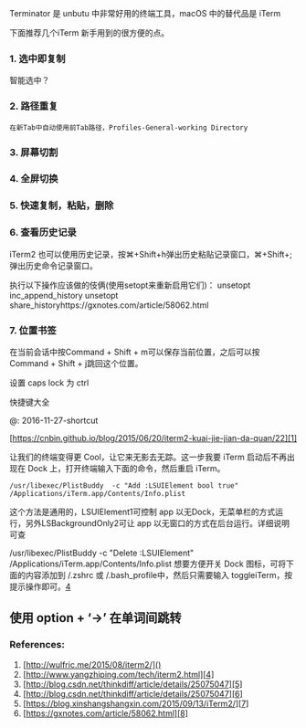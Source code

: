 
Terminator 是 unbutu 中非常好用的终端工具，macOS 中的替代品是 iTerm

下面推荐几个iTerm 新手用到的很方便的点。

### 1. 选中即复制
智能选中？
### 2. 路径重复
	在新Tab中自动使用前Tab路径，Profiles-General-working Directory
### 3. 屏幕切割
### 4. 全屏切换
### 5. 快速复制，粘贴，删除
### 6. 查看历史记录
iTerm2 也可以使用历史记录，按⌘+Shift+h弹出历史粘贴记录窗口，⌘+Shift+;弹出历史命令记录窗口。

执行以下操作应该做的伎俩(使用setopt来重新启用它们)：
	unsetopt inc_append_history
	unsetopt share_historyhttps://gxnotes.com/article/58062.html

### 7. 位置书签
在当前会话中按Command + Shift + m可以保存当前位置，之后可以按Command + Shift + j跳回这个位置。


设置 caps lock 为 ctrl


快捷键大全

@: 2016-11-27-shortcut

[https://cnbin.github.io/blog/2015/06/20/iterm2-kuai-jie-jian-da-quan/22][1]



让我们的终端变得更 Cool，让它来无影去无踪。这一步我要 iTerm 启动后不再出现在 Dock 上，打开终端输入下面的命令，然后重启 iTerm。

	/usr/libexec/PlistBuddy  -c "Add :LSUIElement bool true" /Applications/iTerm.app/Contents/Info.plist

这个方法是通用的，LSUIElement1可控制 app 以无Dock，无菜单栏的方式运行，另外LSBackgroundOnly2可让 app 以无窗口的方式在后台运行。详细说明可查

/usr/libexec/PlistBuddy  -c "Delete :LSUIElement" /Applications/iTerm.app/Contents/Info.plist
想要方便开关 Dock 图标，可将下面的内容添加到 /.zshrc 或 /.bash_profile中，然后只需要输入 toggleiTerm，按提示操作即可。[4][2]

## 		使用 option + ‘-\>’ 在单词间跳转




### References:
1. [http://wulfric.me/2015/08/iterm2/]()
2. [http://www.yangzhiping.com/tech/iterm2.html][4]
3. [http://blog.csdn.net/thinkdiff/article/details/25075047][5]
4. [http://blog.csdn.net/thinkdiff/article/details/25075047][6]
5. [https://blog.xinshangshangxin.com/2015/09/13/iTerm2/][7]
6. [https://gxnotes.com/article/58062.html][8]

[1]:	https://cnbin.github.io/blog/2015/06/20/iterm2-kuai-jie-jian-da-quan/
[2]:	4
[4]:	http://www.yangzhiping.com/tech/iterm2.html
[5]:	http://blog.csdn.net/thinkdiff/article/details/25075047
[6]:	http://blog.csdn.net/thinkdiff/article/details/25075047
[7]:	https://blog.xinshangshangxin.com/2015/09/13/iTerm2/
[8]:	https://gxnotes.com/article/58062.html